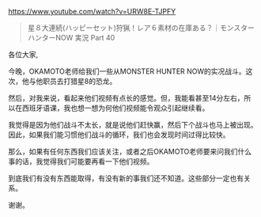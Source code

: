 https://www.youtube.com/watch?v=URW8E-TJPFY

> 星８大連続(ハッピーセット)狩猟！レア６素材の在庫ある？｜モンスターハンターNOW 実況 Part 40 

各位大家,

今晚，OKAMOTO老师给我们一些从MONSTER HUNTER NOW的实况战斗。这次，他与他职员去打猎星8的恐龙。

然后，对我来说，看起来他们视频有点长的感觉。但，我能看甚至14分左右，所以在西班牙语课，我也想一想为何他们视频能令观众引起继续看。

我觉得是因为他们战斗不太长，就是说他们赶快赢，然后下个战斗也马上被出现。因此，如果我们能习惯他们战斗的循环，我们也会发现时间过得比较快。

那么，如果有任何东西我们应该关注，或者之后OKAMOTO老师要来问我们什么事的话，我觉得我们可能要再看一下他们视频。

到底我们有没有东西能取得，有没有新的事我们还不知道。这些部分一定也有关系。

谢谢。
